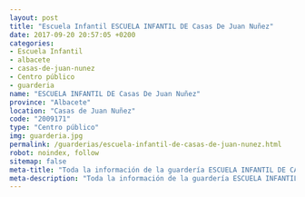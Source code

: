 ```yaml
---
layout: post
title: "Escuela Infantil ESCUELA INFANTIL DE Casas De Juan Nuñez"
date: 2017-09-20 20:57:05 +0200
categories:
- Escuela Infantil
- albacete
- casas-de-juan-nunez
- Centro público
- guarderia
name: "ESCUELA INFANTIL DE Casas De Juan Nuñez"
province: "Albacete"
location: "Casas de Juan Nuñez"
code: "2009171"
type: "Centro público"
img: guarderia.jpg
permalink: /guarderias/escuela-infantil-de-casas-de-juan-nunez.html
robot: noindex, follow
sitemap: false
meta-title: "Toda la información de la guardería ESCUELA INFANTIL DE CASAS DE JUAN NUñEZ"
meta-description: "Toda la información de la guardería ESCUELA INFANTIL DE CASAS DE JUAN NUñEZ"
---
```

